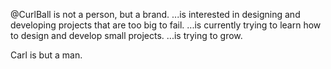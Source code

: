 @CurlBall is not a person, but a brand.
...is interested in designing and developing projects that are too big to fail.
...is currently trying to learn how to design and develop small projects.
...is trying to grow.

Carl is but a man.
